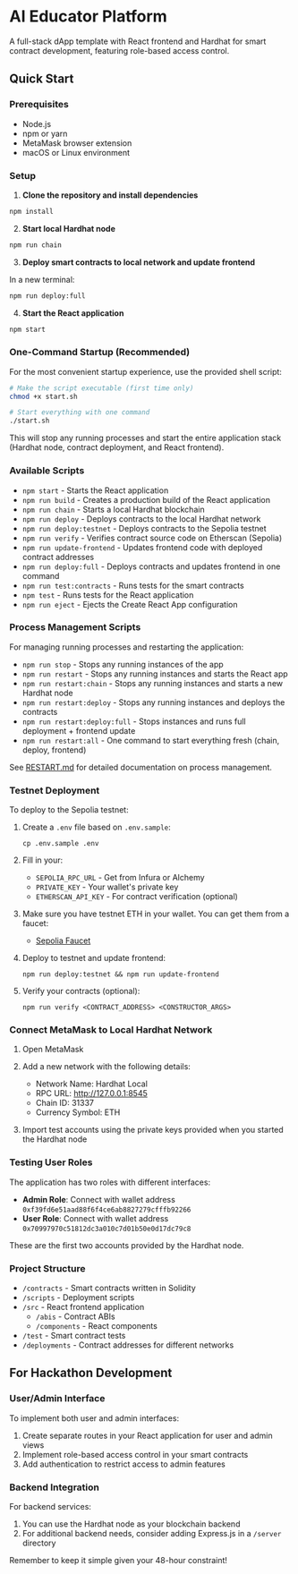 # AI Educator Platform

A full-stack dApp template with React frontend and Hardhat for smart contract development, featuring role-based access control.

## Quick Start

### Prerequisites
- Node.js
- npm or yarn
- MetaMask browser extension
- macOS or Linux environment

### Setup

1. **Clone the repository and install dependencies**

```bash
npm install
```

2. **Start local Hardhat node**

```bash
npm run chain
```

3. **Deploy smart contracts to local network and update frontend**

In a new terminal:
```bash
npm run deploy:full
```

4. **Start the React application**

```bash
npm start
```

### One-Command Startup (Recommended)

For the most convenient startup experience, use the provided shell script:

```bash
# Make the script executable (first time only)
chmod +x start.sh

# Start everything with one command
./start.sh
```

This will stop any running processes and start the entire application stack (Hardhat node, contract deployment, and React frontend).

### Available Scripts

- `npm start` - Starts the React application
- `npm run build` - Creates a production build of the React application
- `npm run chain` - Starts a local Hardhat blockchain
- `npm run deploy` - Deploys contracts to the local Hardhat network
- `npm run deploy:testnet` - Deploys contracts to the Sepolia testnet
- `npm run verify` - Verifies contract source code on Etherscan (Sepolia)
- `npm run update-frontend` - Updates frontend code with deployed contract addresses
- `npm run deploy:full` - Deploys contracts and updates frontend in one command
- `npm run test:contracts` - Runs tests for the smart contracts
- `npm test` - Runs tests for the React application
- `npm run eject` - Ejects the Create React App configuration

### Process Management Scripts

For managing running processes and restarting the application:

- `npm run stop` - Stops any running instances of the app
- `npm run restart` - Stops any running instances and starts the React app
- `npm run restart:chain` - Stops any running instances and starts a new Hardhat node
- `npm run restart:deploy` - Stops any running instances and deploys the contracts
- `npm run restart:deploy:full` - Stops instances and runs full deployment + frontend update
- `npm run restart:all` - One command to start everything fresh (chain, deploy, frontend)

See [RESTART.md](RESTART.md) for detailed documentation on process management.

### Testnet Deployment

To deploy to the Sepolia testnet:

1. Create a `.env` file based on `.env.sample`:
   ```
   cp .env.sample .env
   ```

2. Fill in your:
   - `SEPOLIA_RPC_URL` - Get from Infura or Alchemy
   - `PRIVATE_KEY` - Your wallet's private key
   - `ETHERSCAN_API_KEY` - For contract verification (optional)

3. Make sure you have testnet ETH in your wallet. You can get them from a faucet:
   - [Sepolia Faucet](https://sepoliafaucet.com/)

4. Deploy to testnet and update frontend:
   ```
   npm run deploy:testnet && npm run update-frontend
   ```

5. Verify your contracts (optional):
   ```
   npm run verify <CONTRACT_ADDRESS> <CONSTRUCTOR_ARGS>
   ```

### Connect MetaMask to Local Hardhat Network

1. Open MetaMask
2. Add a new network with the following details:
   - Network Name: Hardhat Local
   - RPC URL: http://127.0.0.1:8545
   - Chain ID: 31337
   - Currency Symbol: ETH

3. Import test accounts using the private keys provided when you started the Hardhat node

### Testing User Roles

The application has two roles with different interfaces:

- **Admin Role**: Connect with wallet address `0xf39fd6e51aad88f6f4ce6ab8827279cfffb92266`
- **User Role**: Connect with wallet address `0x70997970c51812dc3a010c7d01b50e0d17dc79c8`

These are the first two accounts provided by the Hardhat node.

### Project Structure

- `/contracts` - Smart contracts written in Solidity
- `/scripts` - Deployment scripts
- `/src` - React frontend application
  - `/abis` - Contract ABIs
  - `/components` - React components
- `/test` - Smart contract tests
- `/deployments` - Contract addresses for different networks

## For Hackathon Development

### User/Admin Interface

To implement both user and admin interfaces:

1. Create separate routes in your React application for user and admin views
2. Implement role-based access control in your smart contracts
3. Add authentication to restrict access to admin features

### Backend Integration

For backend services:
1. You can use the Hardhat node as your blockchain backend
2. For additional backend needs, consider adding Express.js in a `/server` directory

Remember to keep it simple given your 48-hour constraint!
